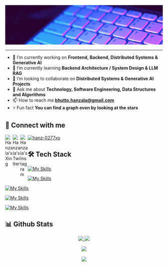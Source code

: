 <img alt=Programming width=100% height=10% src="Hero Banner.gif">
<hr></hr>

- 🔭 I’m currently working on **Frontend, Backend, Distributed Systems & Generative AI**
- 🌱 I’m currently learning **Backend Architecture / System Design & LLM RAG**
- 👯 I’m looking to collaborate on **Distributed Systems & Generative AI Projects**
- 💬 Ask me about **Technology, Software Engineering, Data Structures and Algorithms**
- 📫 How to reach me **bhutto.hanzala@gmail.com**
- ⚡ Fun fact **You can find a graph even by looking at the stars**

## 🔗 Connect with me
<p align="left">
<a href="https://www.xing.com/profile/Hanzala_Bhutto">
  <img align="left" alt="Hanzala's Xing" width="24px" src="https://cdn.simpleicons.org/xing/C2C2C4" />
</a>
<a href="https://twitter.com/hanzala_bhutto">
  <img align="left" alt="Hanzala's Twitter" width="24px" src="https://cdn.simpleicons.org/x/C2C2C4" />
</a>
<a href="https://www.instagram.com/hanz.bhutto">
  <img align="left" alt="Hanzala's Instagram" width="24px" src="https://cdn.simpleicons.org/instagram/C2C2C4" />
</a>
<a href="https://www.leetcode.com/hanz-0277xo" target="blank"><img align="center" src="https://raw.githubusercontent.com/rahuldkjain/github-profile-readme-generator/master/src/images/icons/Social/leet-code.svg" alt="hanz-0277xo" height="30" width="40" /></a>
</p>



## 🛠️ Tech Stack

[![My Skills](https://skillicons.dev/icons?i=js,ts,py,java,cpp&theme=dark)](https://skillicons.dev)

[![My Skills](https://skillicons.dev/icons?i=html,css,bootstrap,tailwind,react,next,angular,threejs,redux&theme=dark)](https://skillicons.dev)

[![My Skills](https://skillicons.dev/icons?i=nodejs,express,nest,flask,fastapi,spring&theme=dark)](https://skillicons.dev)

[![My Skills](https://skillicons.dev/icons?i=postgres,sqlite,mysql,mongodb,firebase&theme=dark)](https://skillicons.dev)

[![My Skills](https://skillicons.dev/icons?i=docker,git,bitbucket,linux,ai,notion,vscode,visualstudio,replit,powershell,jest,postman,figma&theme=dark)](https://skillicons.dev)


## 📊 Github Stats

<p align="center">
<a href="https://github.com/hanzala-bhutto">
<!--   <img height="180em" src="https://git-hub-stats-bay.vercel.app/api?username=hanzala-bhutto&show_icons=true&theme=radical&include_all_commits=true"/> -->
  <img height="180em" src="https://github-readme-stats-eight-theta.vercel.app/api?username=hanzala-bhutto&show_icons=true&theme=radical&include_all_commits=true&count_private=true"/>

  <img height="180em" src="https://github-readme-stats-eight-theta.vercel.app/api/top-langs/?username=hanzala-bhutto&layout=compact&langs_count=8&theme=radical"/>
</a>
</p>

<p align="center">
<a href="https://github.com/hanzala-bhutto">
  <img height="180em" src="https://nirzak-streak-stats.vercel.app/?user=hanzala-bhutto&theme=radical"/>
</a>
</p>

<p align="center">
<a href="https://github.com/hanzala-bhutto">
  <img height="180em" src="https://leetcard.jacoblin.cool/Hanz-0277xO?theme=dark"/>
</a>
</p>
